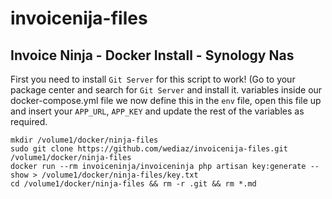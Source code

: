 # invoicenija-files
## Invoice Ninja - Docker Install - Synology Nas

First you need to install `Git Server` for this script to work! (Go to your package center and search for `Git Server` and install it.
 variables inside our docker-compose.yml file we now define this in the `env` file, open this file up and insert your `APP_URL`, `APP_KEY` and update the rest of the variables as required.

```
mkdir /volume1/docker/ninja-files
sudo git clone https://github.com/wediaz/invoicenija-files.git /volume1/docker/ninja-files
docker run --rm invoiceninja/invoiceninja php artisan key:generate --show > /volume1/docker/ninja-files/key.txt
cd /volume1/docker/ninja-files && rm -r .git && rm *.md
```
